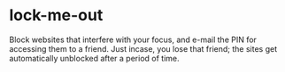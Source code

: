 # lock-me-out
Block websites that interfere with your focus, and e-mail the PIN for accessing them to a friend. Just incase, you lose that friend; the sites get automatically unblocked after a period of time.
